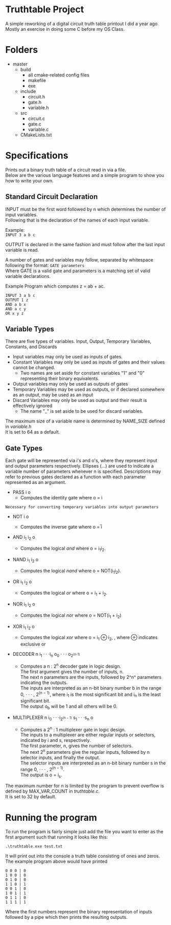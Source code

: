 # Truthtable Project

A simple reworking of a digital circuit truth table printout I did a year ago  
Mostly an exercise in doing some C before my OS Class. 

# Folders
- master
  - build
    -  all cmake-related config files
    -  makefile
    -  exe
  - include
    - circuit.h
    - gate.h
    - variable.h
  - src
     - circuit.c
     - gate.c
     - variable.c
  - CMakeLists.txt 

# Specifications

Prints out a binary truth table of a circuit read in via a file.  
Below are the various language features and a simple program to show you how to write your own.

## Standard Circuit Declaration

INPUT must be the first word followed by n which determines the number of input variables.  
Following that is the declaration of the names of each input variable.  

Example:  
`INPUT 3 a b c`

OUTPUT is declared in the same fashion and must follow after the last input variable is read. 

A number of gates and variables may follow, separated by whitespace following the format: `GATE parameters`   
Where GATE is a valid gate and parameters is a matching set of valid variable declarations.  

Example Program which computes z = ab + ac.
```
INPUT 3 a b c
OUTPUT 1 z
AND a b x
AND a c y
OR x y z
```


## Variable Types
There are five types of variables. Input, Output, Temporary Variables, Constants, and Discards

- Input variables may only be used as inputs of gates.
- Constant Variables may only be used as inputs of gates and their values cannot be changed. 
  - Two names are set aside for constant variables "1" and "0" representing their binary equivalents.
- Output variables may only be used as outputs of gates
- Temporary Variables may be used as outputs, or if declared somewhere as an output, may be used as an input
- Discard Variables may only be used as output and their result is effectively ignored
  - The name "_" is set aside to be used for discard variables. 

The maximum size of a variable name is determined by NAME_SIZE defined in *variable.h*  
It is set to 64 as a default.

## Gate Types

Each gate will be represented via i's and o's, where they represent input and output parameters respectively. Ellipses (...) are used to indicate a variable number of parameters whenever n is specified. Descriptions may refer to previous gates declared as a function with each parameter represented as an argument.

- PASS i o
  - Computes the identity gate where o = i

`Necessary for converting temporary variables into output parameters`

- NOT i o
  - Computes the inverse gate where o = ̅i

- AND i<sub>1</sub> i<sub>2</sub> o
  - Computes the logical *and* where o = i<sub>1</sub>i<sub>2</sub>.

- NAND i<sub>1</sub> i<sub>2</sub> o
  - Computes the logical *nand* where o = NOT(i<sub>1</sub>i<sub>2</sub>).

- OR i<sub>1</sub> i<sub>2</sub> o
  - Computes the logical *or* where o = i<sub>1</sub> + i<sub>2</sub>.

- NOR i<sub>1</sub> i<sub>2</sub> o
  - Computes the logical *nor* where o = NOT(i<sub>1</sub> + i<sub>2</sub>)

- XOR i<sub>1</sub> i<sub>2</sub> o
  - Computes the logical *xor* where o = i<sub>1</sub> ⊕ i<sub>2</sub>, , where ⊕ indicates exclusive or

- DECODER n i<sub>1</sub> · · ·i<sub>n</sub> o<sub>0</sub> · · · o<sub>2<sup>(n-1)</sup></sub>
  - Computes a n : 2<sup>n</sup> decoder gate in logic design.  
    The first argument gives the number of inputs, n.  
    The next n parameters are the inputs, followed by 2^n^ parameters indicating the outputs.  
    The inputs are interpreted as an n-bit binary number b in the range 0, · · · , 2<sup>(n − 1)</sup>, where i<sub>1</sub> is the most significant bit and i<sub>n</sub> is the least significant bit.  
    The output o<sub>b</sub> will be 1 and all others will be 0.

- MULTIPLEXER n i<sub>0</sub> · · ·i<sub>2<sup>(n − 1)</sup></sub> s<sub>1</sub> · · ·s<sub>n</sub> o
  - Computes a 2<sup>n</sup> : 1 multiplexer gate in logic design.  
    The inputs to a multiplexer are either regular inputs or selectors, indicated by i and s, respectively.  
    The first parameter, n, gives the number of selectors.  
    The next 2<sup>n</sup> parameters give the regular inputs, followed by n selector inputs, and finally the output.  
    The selector inputs are interpreted as an n-bit binary number s in the range 0, · · · , 2<sup>(n − 1)</sup>.  
    The output is o = i<sub>s</sub>.


The maximum number for n is limited by the program to prevent overflow is defined by MAX_VAR_COUNT in *truthtable.c*.  
It is set to 32 by default.

# Running the program
To run the program is fairly simple just add the file you want to enter as the first argument such that running it looks like this:

`.\truthtable.exe test.txt`

It will print out into the console a truth table consisting of ones and zeros.  
The example program above would have printed  
```
0 0 0 | 0
1 0 0 | 0
0 1 0 | 0
1 1 0 | 1
0 0 1 | 0
1 0 1 | 1 
0 1 1 | 0 
1 1 1 | 1
```
Where the first numbers represent the binary representation of inputs followed by a pipe which then prints the resulting outputs.

